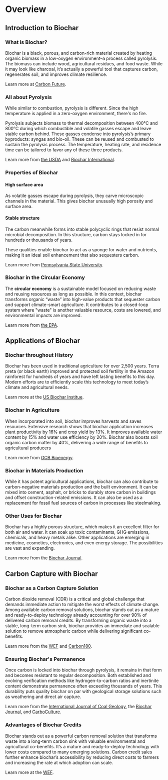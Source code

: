 # Overview

## Introduction to Biochar

### What is Biochar?

Biochar is a black, porous, and carbon-rich material created by heating organic biomass in a low-oxygen environment–a process called pyrolysis. The biomass can include wood, agricultural residues, and food waste. While it may look like charcoal, it’s actually a powerful tool that captures carbon, regenerates soil, and improves climate resilience.

Learn more at [Carbon Future](https://www.carbonfuture.earth/magazine/what-is-biochar).

### All about Pyrolysis

While similar to combustion, pyrolysis is different. Since the high temperature is applied in a zero-oxygen environment, there's no fire.

Pyrolysis subjects biomass to thermal decomposition between 400°C and 800°C during which combustible and volatile gasses escape and leave stable carbon behind. These gasses condense into pyrolysis’s primary byproducts: syngas and bio-oil. These can be reused and combusted to sustain the pyrolysis process. The temperature, heating rate, and residence time can be tailored to favor any of these three products.

Learn more from [the USDA](https://www.ars.usda.gov/northeast-area/wyndmoor-pa/eastern-regional-research-center/docs/biomass-pyrolysis-research-1/what-is-pyrolysis/) and [Biochar International](https://biochar-international.org/about-biochar/how-to-make-biochar/biochar-production-technologies/).

### Properties of Biochar

#### High surface area

As volatile gasses escape during pyrolysis, they carve microscopic channels in the material. This gives biochar unusually high porosity and surface area. 

#### Stable structure

The carbon meanwhile forms into stable polycyclic rings that resist normal microbial decomposition. In this structure, carbon stays locked in for hundreds or thousands of years. 

These qualities enable biochar to act as a sponge for water and nutrients, making it an ideal soil enhancement that also sequesters carbon.

Learn more from [Pennsylvania State University](https://extension.psu.edu/biochar-properties-and-potential).

### Biochar in the Circular Economy

The **circular economy** is a sustainable model focused on reducing waste and reusing resources as long as possible. In this context, biochar transforms organic “waste” into high-value products that sequester carbon and support climate-smart agriculture. It contributes to a closed-loop system where "waste" is another valuable resource, costs are lowered, and environmental impacts are improved.

Learn more from [the EPA](https://www.epa.gov/circulareconomy/what-circular-economy).

## Applications of Biochar

### Biochar throughout History

Biochar has been used in traditional agriculture for over 2,500 years. Terra preta (or black earth) improved and protected soil fertility in the Amazon rainforest for hundreds of years and have left lasting benefits to this day. Modern efforts are to efficiently scale this technology to meet today’s climate and agricultural needs. 

Learn more at the [US Biochar Institue](https://biochar-us.org/biochar-then-now).

### Biochar in Agriculture

When incorporated into soil, biochar improves harvests and saves resources. Extensive research shows that biochar application increases plant productivity by 16% and crop yield by 13%. It improves available water content by 15% and water use efficiency by 20%. Biochar also boosts soil organic carbon matter by 40%, delivering a wide range of benefits to agricultural producers

Learn more from [GCB Bioenergy](https://onlinelibrary.wiley.com/doi/10.1111/gcbb.12889).

### Biochar in Materials Production

While it has potent agricultural applications, biochar can also contribute to carbon-negative materials production and the built environment. It can be mixed into cement, asphalt, or bricks to durably store carbon in buildings and offset construction-related emissions. It can also be used as a replacement for fossil fuel sources of carbon in processes like steelmaking.

### Other Uses for Biochar

Biochar has a highly porous structure, which makes it an excellent filter for both air and water. It can soak up toxic contaminants, GHG emissions, chemicals, and heavy metals alike. Other applications are emerging in medicine, cosmetics, electronics, and even energy storage. The possibilities are vast and expanding.

Learn more from the [Biochar Journal](https://www.biochar-journal.org/en/ct/2).

## Carbon Capture with Biochar

### Biochar as a Carbon Capture Solution

Carbon dioxide removal (CDR) is a critical and global challenge that demands immediate action to mitigate the worst effects of climate change. Among available carbon removal solutions, biochar stands out as a mature and ready-to-deploy technology already accounting for over 90% of delivered carbon removal credits. By transforming organic waste into a stable, long-term carbon sink, biochar provides an immediate and scalable solution to remove atmospheric carbon while delivering significant co-benefits.

Learn more from the [WEF](https://www.weforum.org/agenda/2023/11/biochar-carbon-removals-jack-of-all-trades-for-immediate-climate-action/) and [Carbon180](https://carbon180.org/what-is-carbon-removal/).

### Ensuring Biochar's Permanence

Once carbon is locked into biochar through pyrolysis, it remains in that form and becomes resistant to regular decomposition. Both established and evolving verification methods like hydrogen-to-carbon ratios and inertinite content demonstrate permanence often exceeding thousands of years. This durability puts quality biochar on par with geological storage solutions such as weathering and direct air capture.

Learn more from the [International Journal of Coal Geology](https://www.sciencedirect.com/science/article/pii/S0166516223002276?via%3Dihub), the [Biochar Journal](https://www.biochar-journal.org/en/ct/109-Permanence-of-soil-applied-biochar), and [CarboCulture](https://carboculture.com/resources/permanence-of-biochar-carbon-removal).

### Advantages of Biochar Credits

Biochar stands out as a powerful carbon removal solution that transforms waste into a long-term carbon sink with valuable environmental and agricultural co-benefits. It’s a mature and ready-to-deploy technology with lower costs compared to many emerging solutions. Carbon credit sales further enhance biochar’s accessibility by reducing direct costs to farmers and increasing the rate at which adoption can scale.

Learn more at the [WEF](https://www.weforum.org/agenda/2023/11/biochar-carbon-removals-jack-of-all-trades-for-immediate-climate-action/).

